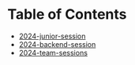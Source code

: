 # Table of Contents
- [2024-junior-session](2024-junior-session/README.md)
- [2024-backend-session](2024-backend-session/README.md)
- [2024-team-sessions](2024-team-sessions/README.md)
